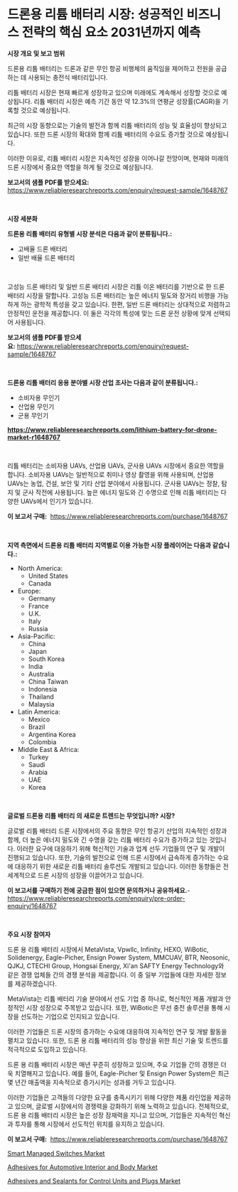 <p><h1>드론용 리튬 배터리 시장: 성공적인 비즈니스 전략의 핵심 요소 2031년까지 예측</h1></p><p><strong>시장 개요 및 보고 범위</strong></p>
<p><p>드론용 리튬 배터리는 드론과 같은 무인 항공 비행체의 움직임을 제어하고 전원을 공급하는 데 사용되는 충전식 배터리입니다. </p><p>리튬 배터리 시장은 현재 빠르게 성장하고 있으며 미래에도 계속해서 성장할 것으로 예상됩니다. 리튬 배터리 시장은 예측 기간 동안 약 12.3%의 연평균 성장률(CAGR)을 기록할 것으로 예상됩니다.</p><p>최근의 시장 동향으로는 기술의 발전과 함께 리튬 배터리의 성능 및 효율성이 향상되고 있습니다. 또한 드론 시장의 확대와 함께 리튬 배터리의 수요도 증가할 것으로 예상됩니다. </p><p>이러한 이유로, 리튬 배터리 시장은 지속적인 성장을 이어나갈 전망이며, 현재와 미래의 드론 시장에서 중요한 역할을 하게 될 것으로 예상됩니다.</p></p>
<p><strong>보고서의 샘플 PDF를 받으세요:</strong> <a href="https://www.reliableresearchreports.com/enquiry/request-sample/1648767">https://www.reliableresearchreports.com/enquiry/request-sample/1648767</a></p>
<p>&nbsp;</p>
<p><strong>시장 세분화</strong></p>
<p><strong>드론용 리튬 배터리 유형별 시장 분석은 다음과 같이 분류됩니다.:</strong></p>
<p><ul><li>고배율 드론 배터리</li><li>일반 배율 드론 배터리</li></ul></p>
<p>&nbsp;</p>
<p><p>고성능 드론 배터리 및 일반 드론 배터리 시장은 리튬 이온 배터리를 기반으로 한 드론 배터리 시장을 말합니다. 고성능 드론 배터리는 높은 에너지 밀도와 장거리 비행을 가능하게 하는 광학적 특성을 갖고 있습니다. 한편, 일반 드론 배터리는 상대적으로 저렴하고 안정적인 운전을 제공합니다. 이 둘은 각각의 특성에 맞는 드론 운전 상황에 맞게 선택되어 사용됩니다.</p></p>
<p><strong>보고서의 샘플 PDF를 받으세요:</strong>&nbsp;<a href="https://www.reliableresearchreports.com/enquiry/request-sample/1648767">https://www.reliableresearchreports.com/enquiry/request-sample/1648767</a></p>
<p>&nbsp;</p>
<p><strong> 드론용 리튬 배터리 응용 분야별 시장 산업 조사는 다음과 같이 분류됩니다.:</strong></p>
<p><ul><li>소비자용 무인기</li><li>산업용 무인기</li><li>군용 무인기</li></ul></p>
<p><strong><a href="https://www.reliableresearchreports.com/lithium-battery-for-drone-market-r1648767">https://www.reliableresearchreports.com/lithium-battery-for-drone-market-r1648767</a></strong></p>
<p>&nbsp;</p>
<p><p>리튬 배터리는 소비자용 UAVs, 산업용 UAVs, 군사용 UAVs 시장에서 중요한 역할을 합니다. 소비자용 UAVs는 일반적으로 취미나 영상 촬영을 위해 사용되며, 산업용 UAVs는 농업, 건설, 보안 및 기타 산업 분야에서 사용됩니다. 군사용 UAVs는 정찰, 탐지 및 군사 작전에 사용됩니다. 높은 에너지 밀도와 긴 수명으로 인해 리튬 배터리는 다양한 UAVs에서 인기가 있습니다.</p></p>
<p><strong>이 보고서 구매:</strong>&nbsp; <a href="https://www.reliableresearchreports.com/purchase/1648767">https://www.reliableresearchreports.com/purchase/1648767</a></p>
<p>&nbsp;</p>
<p><strong>지역 측면에서 드론용 리튬 배터리 지역별로 이용 가능한 시장 플레이어는 다음과 같습니다.:</strong></p>
<p><ul>
    <li>
        North America:
        <ul>
            <li>United States</li>
            <li>Canada</li>
        </ul>
    </li>
    <li>
        Europe:
        <ul>
            <li>Germany</li>
            <li>France</li>
            <li>U.K.</li>
            <li>Italy</li>
            <li>Russia</li>
        </ul>
    </li>
    <li>
        Asia-Pacific:
        <ul>
            <li>China</li>
            <li>Japan</li>
            <li>South Korea</li>
            <li>India</li>
            <li>Australia</li>
            <li>China Taiwan</li>
            <li>Indonesia</li>
            <li>Thailand</li>
            <li>Malaysia</li>
        </ul>
    </li>
    <li>
        Latin America:
        <ul>
            <li>Mexico</li>
            <li>Brazil</li>
            <li>Argentina Korea</li>
            <li>Colombia</li>
        </ul>
    </li>
    <li>
        Middle East & Africa:
        <ul>
            <li>Turkey</li>
            <li>Saudi</li>
            <li>Arabia</li>
            <li>UAE</li>
            <li>Korea</li>
        </ul>
    </li>
    </ul></p>
<p>&nbsp;</p>
<p><strong>글로벌 드론용 리튬 배터리 의 새로운 트렌드는 무엇입니까? 시장?</strong></p>
<p><p>글로벌 리튬 배터리 드론 시장에서의 주요 동향은 무인 항공기 산업의 지속적인 성장과 함께, 더 높은 에너지 밀도와 긴 수명을 갖는 리튬 배터리 수요가 증가하고 있는 것입니다. 이러한 요구에 대응하기 위해 혁신적인 기술과 업계 선두 기업들의 연구 및 개발이 진행되고 있습니다. 또한, 기술의 발전으로 인해 드론 시장에서 급속하게 증가하는 수요에 대응하기 위한 새로운 리튬 배터리 솔루션도 개발되고 있습니다. 이러한 동향들은 전 세계적으로 드론 시장의 성장을 이끌어가고 있습니다.</p></p>
<p><strong>이 보고서를 구매하기 전에 궁금한 점이 있으면 문의하거나 공유하세요.</strong>- <a href="https://www.reliableresearchreports.com/enquiry/pre-order-enquiry/1648767">https://www.reliableresearchreports.com/enquiry/pre-order-enquiry/1648767</a></p>
<p>&nbsp;</p>
<p><strong>주요 시장 참여자</strong></p>
<p><p>드론 용 리튬 배터리 시장에서 MetaVista, Vpwllc, Infinity, HEXO, WiBotic, Solidenergy, Eagle-Picher, Ensign Power System, MMCUAV, BTR, Neosonic, QJKJ, CTECHI Group, Hongsai Energy, Xi'an SAFTY Energy Technology와 같은 경쟁 업체들 간의 경쟁 분석을 제공합니다. 이 중 일부 기업들에 대한 자세한 정보를 제공하겠습니다.</p><p>MetaVista는 리튬 배터리 기술 분야에서 선도 기업 중 하나로, 혁신적인 제품 개발과 안정적인 시장 성장으로 주목받고 있습니다. 또한, WiBotic은 무선 충전 솔루션을 통해 시장을 선도하는 기업으로 인지되고 있습니다.</p><p>이러한 기업들은 드론 시장의 증가하는 수요에 대응하여 지속적인 연구 및 개발 활동을 펼치고 있습니다. 또한, 드론 용 리튬 배터리의 성능 향상을 위한 최신 기술 및 트렌드를 적극적으로 도입하고 있습니다.</p><p>드론 용 리튬 배터리 시장은 매년 꾸준히 성장하고 있으며, 주요 기업들 간의 경쟁은 더욱 치열해지고 있습니다. 예를 들어, Eagle-Picher 및 Ensign Power System은 최근 몇 년간 매출액을 지속적으로 증가시키는 성과를 거두고 있습니다.</p><p>이러한 기업들은 고객들의 다양한 요구를 충족시키기 위해 다양한 제품 라인업을 제공하고 있으며, 글로벌 시장에서의 경쟁력을 강화하기 위해 노력하고 있습니다. 전체적으로, 드론 용 리튬 배터리 시장은 높은 성장 잠재력을 지니고 있으며, 기업들은 지속적인 혁신과 투자를 통해 시장에서 선도적인 위치를 유지하고 있습니다.</p></p>
<p><strong>이 보고서 구매:</strong>&nbsp;&nbsp;<a href="https://www.reliableresearchreports.com/purchase/1648767">https://www.reliableresearchreports.com/purchase/1648767</a></p>
<p><p><a href="https://github.com/Sinjinluong3e0awx2m195k76/Market-Research-Report-List-2/blob/main/smart-managed-switches-market.md">Smart Managed Switches Market</a></p><p><a href="https://www.linkedin.com/pulse/adhesives-automotive-interior-body-market-share-amp-new-trends-aobhf?trackingId=%2BnmokKMIqN6Dl6QVW69ctg%3D%3D">Adhesives for Automotive Interior and Body Market</a></p><p><a href="https://www.linkedin.com/pulse/adhesives-sealants-control-units-plugs-market-size-reflecting-0ddaf?trackingId=sMleQHggUBNlLU%2Bg4qsdIA%3D%3D">Adhesives and Sealants for Control Units and Plugs Market</a></p></p>